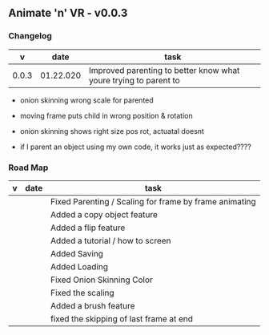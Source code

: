 ## Animate 'n' VR - v0.0.3

### Changelog
|v|date|task
|-|-|-
|0.0.3|01.22.020|Improved parenting to better know what youre trying to parent to

- onion skinning wrong scale for parented
- moving frame puts child in wrong position & rotation

- onion skinning shows right size pos rot, actuatal doesnt
- if I parent an object using my own code, it works just as expected????

### Road Map
|v|date|task
|-|-|-
|||Fixed Parenting / Scaling for frame by frame animating
|||Added a copy object feature
|||Added a flip feature
|||Added a tutorial / how to screen
|||Added Saving
|||Added Loading
|||Fixed Onion Skinning Color
|||Fixed the scaling
|||Added a brush feature
|||fixed the skipping of last frame at end